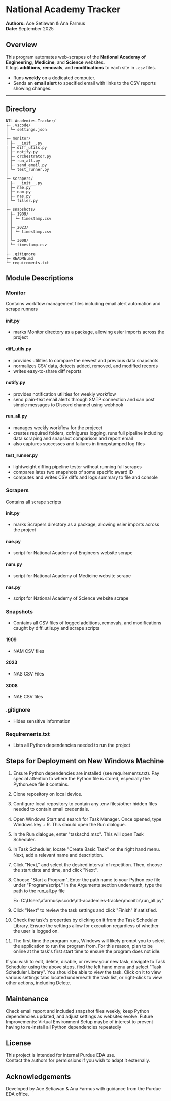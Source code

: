 # National Academy Tracker
**Authors:** Ace Setiawan & Ana Farmus  
**Date:** September 2025

## Overview
This program automates web-scrapes of the **National Academy of Engineering**, **Medicine**, and **Science** websites.  
It logs **additions**, **removals**, and **modifications** to each site in `.csv` files.  

- Runs **weekly** on a dedicated computer.  
- Sends an **email alert** to specified email with links to the CSV reports showing changes.

---

## Directory

```text
NTL-Academies-Tracker/
├─ .vscode/
│ └─ settings.json
│
├─ monitor/
│ ├─ __init__.py
| ├─ diff_utils.py
│ ├─ notify.py
│ ├─ orchestrator.py
│ ├─ run_all.py
│ ├─ send_email.py
│ └─ test_runner.py
│
├─ scrapers/
│ ├─ __init__.py
│ ├─ nae.py
│ ├─ nam.py
│ ├─ nas.py
│ └─ filler.py
│
├─ snapshots/
│ ├─ 1909/ 
│ │ └─ timestamp.csv
│ │
│ ├─ 2023/
│ │ └─ timestamp.csv
│ │
│ └─ 3008/
│ └─ timestamp.csv
│
├─ .gitignore
├─ README.md
└─ requirements.txt
```

## Module Descriptions

### Monitor  
Contains workflow management files including email alert automation and scrape runners

#### __init__.py
- marks Monitor directory as a package, allowing esier imports across the project

#### diff_utils.py
- provides utilities to compare the newest and previous data snapshots
- normalizes CSV data, detects added, removed, and modified records
- writes easy-to-share diff reports

#### notify.py
- provides notification utilities for weekly workflow
- send plain-text email alerts through SMTP connection and can post simple messages to Discord channel using webhook

#### run_all.py
- manages weekly workflow for the projecct
- creates required folders, cofnigures logging, runs full pipeline including data scraping and snapshot comparison and report email
- also captures successes and failures in timepstamped log files

#### test_runner.py
- lightweight diffing pipeline tester without running full scrapes
- compares lates two snapshots of some specific award ID
- computes and writes CSV diffs and logs summary to file and console

### Scrapers  
Contains all scrape scripts

#### __init__.py
- marks Scrapers directory as a package, allowing esier imports across the project

#### nae.py
- script for National Academy of Engineers website scrape

#### nam.py
- script for National Academy of Medicine website scrape

#### nas.py
- script for National Academy of Science website scrape

### Snapshots
- Contains all CSV files of logged additions, removals, and modifications caught by diff_utils.py and scrape scripts

#### 1909
- NAM CSV files

#### 2023
- NAS CSV Files

#### 3008
- NAE CSV files

### .gitignore
- Hides sensitive information

### Requirements.txt
- Lists all Python dependencies needed to run the project


## Steps for Deployment on New Windows Machine

1. Ensure Python dependencies are installed (see requirements.txt). Pay special attention to where the Python file is stored, especially the Python.exe file it contains. 
3. Clone repository on local device.
2. Configure local repository to contain any .env files/other hidden files needed to contain email credentials.
4. Open Windows Start and search for Task Manager. Once opened, type Windows key + R. This should open the Run dialogue.
5. In the Run dialogue, enter "taskschd.msc". This will open Task Scheduler.
6. In Task Scheduler, locate "Create Basic Task" on the right hand menu. Next, add a relevant name and description.
7. Click "Next," and select the desired interval of repetition. Then, choose the start date and time, and click "Next".
8. Choose "Start a Program". Enter the path name to your Python.exe file under "Program/script." In the Arguments section underneath, type the path to the run_all.py file

    Ex: C:\Users\afarmus\vscode\ntl-academies-tracker\monitor\run_all.py"
   
10. Click "Next" to review the task settings and click "Finish" if satisfied. 
11. Check the task's properties by clicking on it from the Task Scheduler Library. Ensure the settings allow for execution regardless of whether the user is logged on. 
10. The first time the program runs, Windows will likely prompt you to select the application to run the program from. For this reason, plan to be online at the task's first start time to ensure the program does not idle. 


If you wish to edit, delete, disable, or review your new task, navigate to Task Scheduler using the above steps, find the left hand menu and select "Task Scheduler Library".
You should be able to view the task. Click on it to view various settings tabs located underneath the task list, or right-click to view other actions, including Delete.

## Maintenance
Check email report and included snapshot files weekly, keep Python dependencies updated, and adjust settings as websites evolve.
Future Improvements: Virtual Environment Setup maybe of interest to prevent having to re-install all Python dependencies repeatedly

## License
This project is intended for internal Purdue EDA use.  
Contact the authors for permissions if you wish to adapt it externally.

## Acknowledgements
Developed by Ace Setiawan & Ana Farmus with guidance from the Purdue EDA office.
